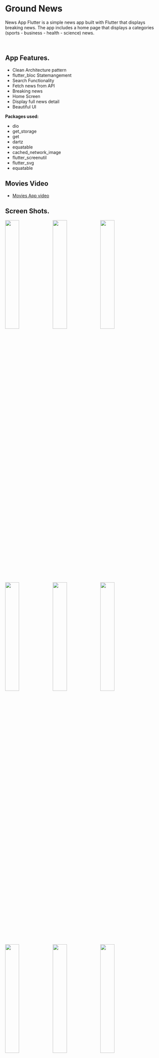 # Ground News

News App Flutter is a simple news app built with Flutter that displays breaking news. The app includes a home page that displays a categories (sports - business - health - science) news.

<br/>

## App Features.

- Clean Architecture pattern
- flutter_bloc Statemangement
- Search Functionality
- Fetch news from API
- Breaking news
- Home Screen
- Display full news detail
- Beautiful UI

**Packages used:**

- dio
- get_storage
- get
- dartz
- equatable
- cached_network_image
- flutter_screenutil
- flutter_svg
- equatable

## Movies Video
- [Movies App video](https://www.linkedin.com/posts/mohamed-hussein-aab3561b1_flutter-cleanarchitecture-mobiledevelopment-activity-6994706173870419968-eLlm?utm_source=share&utm_medium=member_desktop)

## Screen Shots.
<img align="left" width="30%" src="https://user-images.githubusercontent.com/102866604/229380258-212a3728-cb4c-4554-883d-99c541397563.jpg">
<img align="left" width="30%" src="https://user-images.githubusercontent.com/102866604/229380262-b1dd1af1-eb2c-4015-aa71-534841349a31.jpg">
<img align="left" width="30%" src="https://user-images.githubusercontent.com/102866604/229380266-7cae2afe-e0d5-4c5a-8fa9-887c7b5fd26a.jpg">
<img align="left" width="30%" src="https://user-images.githubusercontent.com/102866604/229380267-0139e83d-767f-42e1-9dca-91b83390d8f1.jpg">
<img align="left" width="30%" src="https://user-images.githubusercontent.com/102866604/229380271-26e9787e-593b-4c95-bb75-e8a3cfa97a9c.jpg">
<img align="left" width="30%" src="https://user-images.githubusercontent.com/102866604/229380274-68cbe202-9ee8-451a-be25-498c1491c8d3.jpg">
<img align="left" width="30%" src="https://user-images.githubusercontent.com/102866604/229380281-6a4ac7f7-8a6f-4e0f-b552-d6f0beaaa209.jpg">
<img align="left" width="30%" src="https://user-images.githubusercontent.com/102866604/229380291-fa465a17-b54c-4d5b-93ee-649bc4f74f7d.jpg">
<img width="30%" src="https://user-images.githubusercontent.com/102866604/229380296-ae72edb8-88f2-485b-99f8-df3bba6f3319.jpg">


# Contact me

<a href="https://twitter.com/mhamedhussein52">
<img src="https://img.shields.io/badge/Twitter-1DA1F2?style=for-the-badge&logo=twitter&logoColor=white"/>
</a>
<a href="https://www.linkedin.com/in/mohamed-hussein-aab3561b1/">
<img src="https://img.shields.io/badge/LinkedIn-0077B5?style=for-the-badge&logo=linkedin&logoColor=white"/>
</a>
